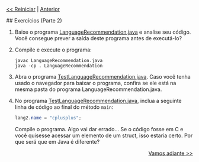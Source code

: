 <p align="left"><a href="../README.md"><< Reiniciar</a> | <a href="README03.md">Anterior</a></p>
## Exercícios (Parte 2)

1. Baixe o programa [LanguageRecommendation.java](src/LanguageRecommendation.java) e analise seu código. Você consegue prever a saída deste programa antes de executá-lo?

2. Compile e execute o programa:
   ```
   javac LanguageRecommendation.java
   java -cp . LanguageRecommendation
   ```

3. Abra o programa [TestLanguageRecommendation.java](src/TestLanguageRecommendation.java). Caso você tenha usado o navegador para baixar o programa, confira se ele está na mesma pasta do programa LanguageRecommendation.java.

4. No programa [TestLanguageRecommendation.java](src/TestLanguageRecommendation.java), inclua a seguinte linha de código ao final do método `main`:
    ```java
    lang2.name = "cplusplus";
    ```
    Compile o programa. Algo vai dar errado... Se o código fosse em C e você quisesse acessar um elemento de um struct, isso estaria certo. Por que será que em Java é diferente?
    
<p align="right"><a href="README05.md">Vamos adiante >></a> </p>
